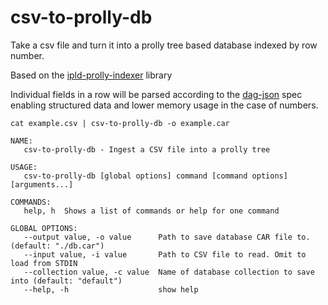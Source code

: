 # csv-to-prolly-db

Take a csv file and turn it into a prolly tree based database indexed by row number.

Based on the [ipld-prolly-indexer](https://github.com/RangerMauve/ipld-prolly-indexer/) library

Individual fields in a row will be parsed according to the [dag-json](https://ipld.io/docs/codecs/known/dag-json/) spec enabling structured data and lower memory usage in the case of numbers.

`cat example.csv | csv-to-prolly-db -o example.car`

```
NAME:
   csv-to-prolly-db - Ingest a CSV file into a prolly tree

USAGE:
   csv-to-prolly-db [global options] command [command options] [arguments...]

COMMANDS:
   help, h  Shows a list of commands or help for one command

GLOBAL OPTIONS:
   --output value, -o value      Path to save database CAR file to. (default: "./db.car")
   --input value, -i value       Path to CSV file to read. Omit to load from STDIN
   --collection value, -c value  Name of database collection to save into (default: "default")
   --help, -h                    show help
```
